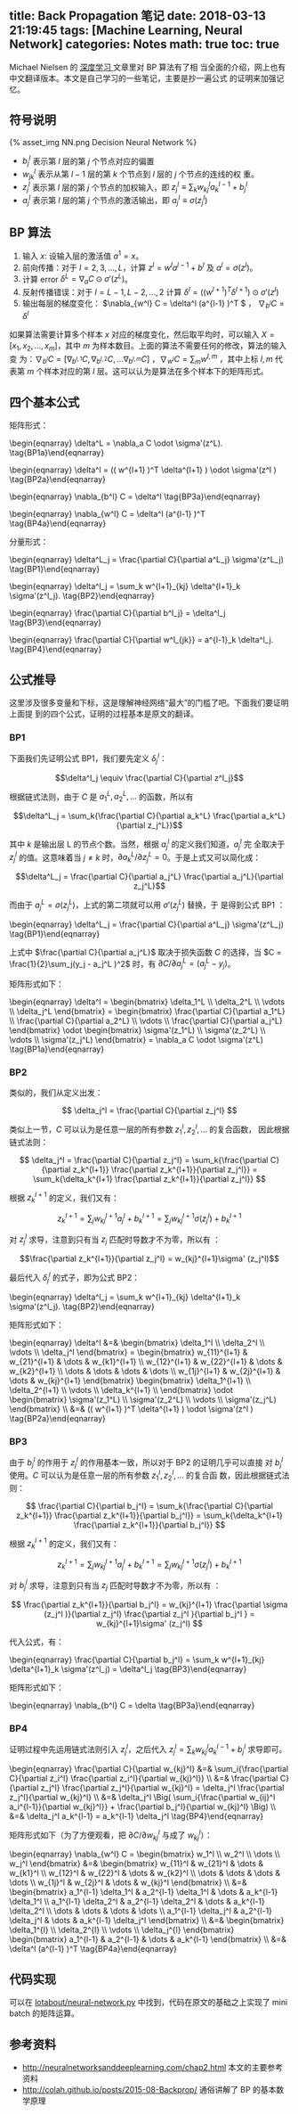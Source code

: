 title: Back Propagation 笔记
date: 2018-03-13 21:19:45
tags: [Machine Learning, Neural Network]
categories: Notes
math: true
toc: true
---

Michael Nielsen 的 [深度学习
](http://neuralnetworksanddeeplearning.com/chap2.html) 文章里对 BP 算法有了相
当全面的介绍，网上也有中文翻译版本。本文是自己学习的一些笔记，主要是抄一遍公式
的证明来加强记忆。

## 符号说明

{% asset_img NN.png Decision Neural Network %}

- $b_j^l$ 表示第 $l$ 层的第 $j$ 个节点对应的偏置
- $w_{jk}^l$ 表示从第 $l-1$ 层的第 $k$ 个节点到 $l$ 层的 $j$ 个节点的连线的权
    重。
- $z_j^l$ 表示第 $l$ 层的第 $j$ 个节点的加权输入，即 $z_j^l \equiv
    \sum_k{w_{kj}^l a_k^{l-1}} + b_j^l$
- $a_j^l$ 表示第 $l$ 层的第 $j$ 个节点的激活输出，即 $a_j^l \equiv \sigma(z_j^l)$


## BP 算法

1. 输入 $x$: 设输入层的激活值 $a^1 = x$。
2. 前向传播：对于 $l = 2, 3, ..., L$，计算 $z^l = w^l a^{l-1} + b^l$ 及 $a^l =
   \sigma(z^l)$。
3. 计算 error $\delta^L = \nabla_a C \odot \sigma'(z^L)$。
4. 反射传播错误：对于 $l = L-1, L-2, ..., 2$ 计算
   $\delta^l = (( w^{l+1} )^T \delta^{l+1} ) \odot \sigma'(z^l)$
5. 输出每层的梯度变化：
  $\nabla_{w^l} C = \delta^l (a^{l-1} )^T $ ， $\nabla_{b^l} C = \delta^l$

如果算法需要计算多个样本 $x$ 对应的梯度变化，然后取平均时，可以输入 $X = [x_1,
x_2, ..., x_m]$，其中 $m$ 为样本数目。上面的算法不需要任何的修改，算法的输入变
为：$\nabla_{b^l} C = [\nabla_{b^{l, 1}} C, \nabla_{b^{l, 2}} C, ...
\nabla_{b^{l, m}} C]$ ，$\nabla_{w^l} C = \sum_m{w^{l, m}}$ ，其中上标 ${l,
m}$ 代表第 $m$ 个样本对应的第 $l$ 层。这可以认为是算法在多个样本下的矩阵形式。

## 四个基本公式

矩阵形式：

\begin{eqnarray}
  \delta^L = \nabla_a C \odot \sigma'(z^L).
\tag{BP1a}\end{eqnarray}

\begin{eqnarray}
  \delta^l = (( w^{l+1} )^T \delta^{l+1} ) \odot \sigma'(z^l )
\tag{BP2a}\end{eqnarray}

\begin{eqnarray}
  \nabla_{b^l} C = \delta^l
\tag{BP3a}\end{eqnarray}

\begin{eqnarray}
  \nabla_{w^l} C = \delta^l (a^{l-1} )^T
\tag{BP4a}\end{eqnarray}

分量形式：

\begin{eqnarray}
  \delta^L_j = \frac{\partial C}{\partial a^L_j} \sigma'(z^L_j)
\tag{BP1}\end{eqnarray}

\begin{eqnarray}
  \delta^l_j = \sum_k w^{l+1}_{kj}  \delta^{l+1}_k \sigma'(z^l_j).
\tag{BP2}\end{eqnarray}

\begin{eqnarray}
  \frac{\partial C}{\partial b^l_j} = \delta^l_j
\tag{BP3}\end{eqnarray}

\begin{eqnarray}
  \frac{\partial C}{\partial w^l_{jk}} = a^{l-1}_k \delta^l_j.
\tag{BP4}\end{eqnarray}


## 公式推导

这里涉及很多变量和下标，这是理解神经网络“最大”的门槛了吧。下面我们要证明上面提
到的四个公式，证明的过程基本是原文的翻译。

### BP1

下面我们先证明公式 BP1，我们要先定义 $\delta_j^l$：

$$\delta^l_j \equiv \frac{\partial C}{\partial z^l_j}$$

根据链式法则，由于 $C$ 是 $a_1^L, a_2^L, ...$ 的函数，所以有

$$\delta^L_j = \sum_k{\frac{\partial C}{\partial a_k^L} \frac{\partial a_k^L}{\partial z_j^L}}$$

其中 $k$ 是输出层 L 的节点个数。当然，根据 $a_j^l$ 的定义我们知道，$a_j^l$ 完
全取决于 $z_j^l$ 的值。这意味着当 $j \ne k$ 时，$\partial a_k^L/\partial
z_j^L = 0$。于是上式又可以简化成：

$$\delta^L_j = \frac{\partial C}{\partial a_j^L} \frac{\partial a_j^L}{\partial z_j^L}$$

而由于 $a_j^L = \sigma(z_j^L)$，上式的第二项就可以用 $\sigma'(z_j^L)$ 替换，于
是得到公式 BP1 ：

\begin{eqnarray}
  \delta^L_j = \frac{\partial C}{\partial a^L_j} \sigma'(z^L_j)
\tag{BP1}\end{eqnarray}

上式中 $\frac{\partial C}{\partial a_j^L}$ 取决于损失函数 $C$ 的选择，当 $C =
\frac{1}{2}\sum_j(y_j - a_j^L )^2$ 时，有 $\partial C/\partial a_j^L = (a_j^L -
y_j)$。

矩阵形式如下：

\begin{eqnarray}
\delta^l
= \begin{bmatrix}
 \delta_1^L \\\\
 \delta_2^L \\\\
 \vdots \\\\
 \delta_j^L
\end{bmatrix}
= \begin{bmatrix}
 \frac{\partial C}{\partial a_1^L} \\\\
 \frac{\partial C}{\partial a_2^L} \\\\
 \vdots \\\\
 \frac{\partial C}{\partial a_j^L}
\end{bmatrix} \odot \begin{bmatrix}
 \sigma'(z_1^L) \\\\
 \sigma'(z_2^L) \\\\
 \vdots \\\\
 \sigma'(z_j^L)
\end{bmatrix}
= \nabla_a C \odot \sigma'(z^L)
\tag{BP1a}\end{eqnarray}

### BP2

类似的，我们从定义出发：

$$
\delta_j^l = \frac{\partial C}{\partial z_j^l}
$$

类似上一节，$C$ 可以认为是任意一层的所有参数 $z_1^l, z_2^l, ...$ 的复合函数，
因此根据链式法则：

$$
\delta_j^l
= \frac{\partial C}{\partial z_j^l}
= \sum_k{\frac{\partial C}{\partial z_k^{l+1}} \frac{\partial z_k^{l+1}}{\partial z_j^l}}
= \sum_k{\delta_k^{l+1} \frac{\partial z_k^{l+1}}{\partial z_j^l}}
$$

根据 $z_k^{l+1}$ 的定义，我们又有：

$$
z_k^{l+1} = \sum_j{w_{kj}^{l+1} a_j^l + b_k^{l+1 }} = \sum_j{w_{kj}^{l+1} \sigma(z_j^l )+b_k^{l+1}}
$$

对 $z_j^l$ 求导，注意到只有当 $z_j$ 匹配时导数才不为零，所以有 ：

$$\frac{\partial z_k^{l+1}}{\partial z_j^l} = w_{kj}^{l+1}\sigma' (z_j^l)$$

最后代入 $\delta_j^l$ 的式子，即为公式 BP2：

\begin{eqnarray}
  \delta^l_j = \sum_k w^{l+1}_{kj}  \delta^{l+1}_k \sigma'(z^l_j).
\tag{BP2}\end{eqnarray}

矩阵形式如下：

\begin{eqnarray}
\delta^l
&=& \begin{bmatrix}
 \delta_1^l \\\\
 \delta_2^l \\\\
 \vdots \\\\
 \delta_j^l
\end{bmatrix}
= \begin{bmatrix}
 w_{11}^{l+1} & w_{21}^{l+1} & \dots & w_{k1}^{l+1} \\\\
 w_{12}^{l+1} & w_{22}^{l+1} & \dots & w_{k2}^{l+1} \\\\
 \dots & \dots & \dots & \dots \\\\
 w_{1j}^{l+1} & w_{2j}^{l+1} & \dots & w_{kj}^{l+1}
\end{bmatrix} \begin{bmatrix}
 \delta_1^{l+1} \\\\
 \delta_2^{l+1} \\\\
 \vdots \\\\
 \delta_k^{l+1} \\\\
\end{bmatrix} \odot \begin{bmatrix}
 \sigma'(z_1^L) \\\\
 \sigma'(z_2^L) \\\\
 \vdots \\\\
 \sigma'(z_j^L)
\end{bmatrix} \\\\
&=& (( w^{l+1} )^T \delta^{l+1} ) \odot \sigma'(z^l )
\tag{BP2a}\end{eqnarray}

### BP3

由于 $b_j^l$ 的作用于 $z_j^l$ 的作用基本一致，所以对于 BP2 的证明几乎可以直接
对 $b_j^l$ 使用。$C$ 可以认为是任意一层的所有参数 $z_1^l, z_2^l, ...$ 的复合函
数，因此根据链式法则：

$$
\frac{\partial C}{\partial b_j^l}
= \sum_k{\frac{\partial C}{\partial z_k^{l+1}} \frac{\partial z_k^{l+1}}{\partial b_j^l}}
= \sum_k{\delta_k^{l+1} \frac{\partial z_k^{l+1}}{\partial b_j^l}}
$$

根据 $z_k^{l+1}$ 的定义，我们又有：

$$
z_k^{l+1} = \sum_j{w_{kj}^{l+1} a_j^l + b_k^{l+1 }} = \sum_j{w_{kj}^{l+1} \sigma(z_j^l )+b_k^{l+1}}
$$

对 $b_j^l$ 求导，注意到只有当 $z_j$ 匹配时导数才不为零，所以有 ：

$$
\frac{\partial z_k^{l+1}}{\partial b_j^l}
= w_{kj}^{l+1} \frac{\partial \sigma (z_j^l )}{\partial z_j^l} \frac{\partial z_j^l }{\partial b_j^l }
= w_{kj}^{l+1}\sigma' (z_j^l)
$$

代入公式，有：

\begin{eqnarray}
  \frac{\partial C}{\partial b_j^l} = \sum_k w^{l+1}_{kj}  \delta^{l+1}_k \sigma'(z^l_j) = \delta^l_j
\tag{BP3}\end{eqnarray}

矩阵形式如下：

\begin{eqnarray}
\nabla_{b^l} C = \delta
\tag{BP3a}\end{eqnarray}

### BP4

证明过程中先运用链式法则引入 $z_j^l$，之后代入 $z_j^l = \sum_k{w_{kj}^l a_k^{l-1}} + b_j^l$ 求导即可。

\begin{eqnarray}
  \frac{\partial C}{\partial w_{kj}^l} &=& \sum_i{\frac{\partial C}{\partial z_i^l} \frac{\partial z_i^l}{\partial w_{kj}^l}} \\\\
  &=& \frac{\partial C}{\partial z_j^l} \frac{\partial z_j^l}{\partial w_{kj}^l} = \delta_j^l \frac{\partial z_j^l}{\partial w_{kj}^l} \\\\
  &=& \delta_j^l \Big( \sum_i{\frac{\partial w_{ij}^l a_i^{l-1}}{\partial w_{kj}^l}} + \frac{\partial b_j^l}{\partial w_{kj}^l} \Big) \\\\
  &=& \delta_j^l a_k^{l-1} = a_k^{l-1} \delta_j^l
\tag{BP4}\end{eqnarray}

矩阵形式如下（为了方便观看，把 $\partial C/\partial w_{kj}^l$ 与成了 $w_{kj}^l$）：

\begin{eqnarray}
\nabla_{w^l} C
= \begin{bmatrix}
w_1^l \\\\
w_2^l \\\\
\dots \\\\
w_j^l
\end{bmatrix}
&=& \begin{bmatrix}
 w_{11}^l & w_{21}^l & \dots & w_{k1}^l \\\\
 w_{12}^l & w_{22}^l & \dots & w_{k2}^l \\\\
 \dots & \dots & \dots & \dots \\\\
 w_{1j}^l & w_{2j}^l & \dots & w_{kj}^l
\end{bmatrix} \\\\
&=& \begin{bmatrix}
 a_1^{l-1} \delta_1^l & a_2^{l-1} \delta_1^l & \dots & a_k^{l-1} \delta_1^l \\\\
 a_1^{l-1} \delta_2^l & a_2^{l-1} \delta_2^l & \dots & a_k^{l-1} \delta_2^l \\\\
 \dots & \dots & \dots & \dots \\\\
 a_1^{l-1} \delta_j^l & a_2^{l-1} \delta_j^l & \dots & a_k^{l-1} \delta_j^l
\end{bmatrix} \\\\
&=& \begin{bmatrix}
 \delta_1^{l} \\\\
 \delta_2^{l} \\\\
 \vdots \\\\
 \delta_j^{l}
\end{bmatrix} \begin{bmatrix}
 a_1^{l-1} & a_2^{l-1} & \dots & a_k^{l-1}
\end{bmatrix} \\\\
&=& \delta^l (a^{l-1} )^T
\tag{BP4a}\end{eqnarray}

## 代码实现

可以在
[lotabout/neural-network.py](https://gist.github.com/lotabout/7a98d62caa4b0e7084ee0e85e79a5fe4)
中找到，代码在原文的基础之上实现了 mini batch 的矩阵运算。

## 参考资料

- http://neuralnetworksanddeeplearning.com/chap2.html 本文的主要参考资料
- http://colah.github.io/posts/2015-08-Backprop/ 通俗讲解了 BP 的基本数学原理
